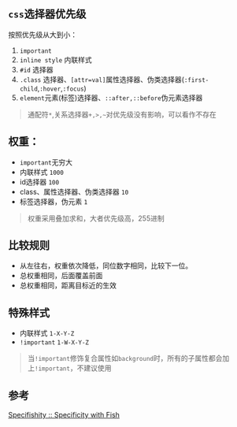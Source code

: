 ## `css`选择器优先级
按照优先级从大到小：

1. `important`
2. `inline style` 内联样式
3. `#id` 选择器
4. `.class` 选择器、`[attr=val]`属性选择器、伪类选择器(`:first-child`,`:hover`,`:focus`)
5. `element`元素(标签)选择器、`::after,::before`伪元素选择器

> 通配符`*`,关系选择器`+,>,~`对优先级没有影响，可以看作不存在

## 权重：
* `important`无穷大
* 内联样式 `1000`
* id选择器 `100`
* class、属性选择器、伪类选择器 `10`
* 标签选择器，伪元素 `1`

> 权重采用叠加求和，大者优先级高，255进制

## 比较规则
* 从左往右，权重依次降低，同位数字相同，比较下一位。
* 总权重相同，后面覆盖前面
* 总权重相同，距离目标近的生效

## 特殊样式
* 内联样式 `1-X-Y-Z`
* `!important` `1-W-X-Y-Z`

> 当`!important`修饰复合属性如`background`时，所有的子属性都会加上`!important`，不建议使用

## 参考
[Specifishity :: Specificity with Fish](https://specifishity.com/)
